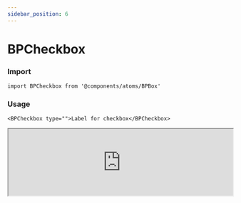 ```yaml
---
sidebar_position: 6
---
```


# BPCheckbox

### Import

```tsx
import BPCheckbox from '@components/atoms/BPBox'
```

### Usage 

```tsx
<BPCheckbox type="">Label for checkbox</BPCheckbox>

```

<iframe width="100%" heigh="200px" src="https://ui-kit.blue-panda.dev/iframe.html?id=atoms-bpcheckbox--basic" />


### Props 


| Prop | Default | Options |
| ----------- | ----------- | ----------- |
| variant | default | 'default' \| 'inverted' \| 'danger' \| 'cyber' \| 'caution' \| 'success' \| 'primary' \| 'secondary' \| 'accent' \| 'light' \| 'link’ | 
| size | md | 'xxs'  \| 'xs'   \| 's'  \| 'md'  \| 'lg'  \| 'xl' 
| outlined | false | true \|   false 
| magic | false | true \|   false 




Check more colors, statuses and styles at: 
<img src={'/img/sb.png'} alt="Storybook" style={{width: '15px'}} />

https://ui-kit.blue-panda.dev/?path=/story/atoms-bpcheckbox--basic
